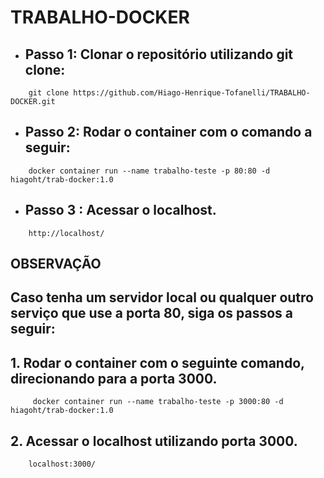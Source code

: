 # TRABALHO-DOCKER

* ## Passo 1: Clonar o repositório utilizando git clone:
```
    git clone https://github.com/Hiago-Henrique-Tofanelli/TRABALHO-DOCKER.git
```
  
* ## Passo 2: Rodar o container com o comando a seguir:
  
```
    docker container run --name trabalho-teste -p 80:80 -d hiagoht/trab-docker:1.0
```
* ## Passo 3 : Acessar o localhost.

```
    http://localhost/
```
## OBSERVAÇÃO

## Caso tenha um servidor local ou qualquer outro serviço que use a porta 80, siga os passos a seguir:

  ## 1. Rodar o container com o seguinte comando, direcionando para a porta 3000.
    
  ```
       docker container run --name trabalho-teste -p 3000:80 -d hiagoht/trab-docker:1.0
  ```
  ## 2. Acessar o localhost utilizando porta 3000.
     
  ```
      localhost:3000/
  ```
